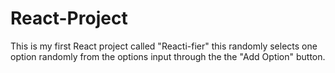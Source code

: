 # React-Project
This is my first React project called "Reacti-fier" this randomly selects one option randomly from the options input through the the "Add Option" button.
